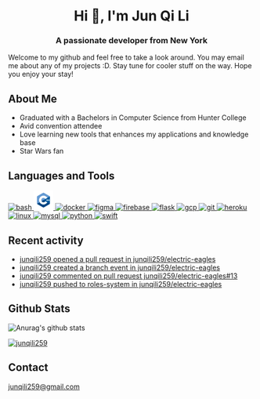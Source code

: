 <h1 align="center">Hi 👋, I'm Jun Qi Li</h1>
<h3 align="center">A passionate developer from New York</h3>
Welcome to my github and feel free to take a look around. You may email me about any of my projects :D. Stay tune for cooler stuff on the way. Hope you enjoy your stay!

## About Me
+ Graduated with a Bachelors in Computer Science from Hunter College
+ Avid convention attendee 
+ Love learning new tools that enhances my applications and knowledge base
+ Star Wars fan 

## Languages and Tools
<p align="left"> <a href="https://www.gnu.org/software/bash/" target="_blank"> <img src="https://www.vectorlogo.zone/logos/gnu_bash/gnu_bash-icon.svg" alt="bash" width="40" height="40"/> </a> <a href="https://www.w3schools.com/cpp/" target="_blank"> <img src="https://github.com/edent/SuperTinyIcons/blob/master/images/svg/cplusplus.svg" alt="cplusplus" width="40" height="40"/> </a> <a href="https://www.docker.com/" target="_blank"> <img src="https://www.vectorlogo.zone/logos/docker/docker-icon.svg" alt="docker" width="40" height="40"/> </a> <a href="https://www.figma.com/" target="_blank"> <img src="https://www.vectorlogo.zone/logos/figma/figma-icon.svg" alt="figma" width="40" height="40"/> </a> <a href="https://firebase.google.com/" target="_blank"> <img src="https://www.vectorlogo.zone/logos/firebase/firebase-icon.svg" alt="firebase" width="40" height="40"/> </a> <a href="https://flask.palletsprojects.com/" target="_blank"> <img src="https://www.vectorlogo.zone/logos/pocoo_flask/pocoo_flask-icon.svg" alt="flask" width="40" height="40"/> </a> <a href="https://cloud.google.com" target="_blank"> <img src="https://www.vectorlogo.zone/logos/google_cloud/google_cloud-icon.svg" alt="gcp" width="40" height="40"/> </a> <a href="https://git-scm.com/" target="_blank"> <img src="https://www.vectorlogo.zone/logos/git-scm/git-scm-icon.svg" alt="git" width="40" height="40"/> </a> <a href="https://heroku.com" target="_blank"> <img src="https://www.vectorlogo.zone/logos/heroku/heroku-icon.svg" alt="heroku" width="40" height="40"/> </a> <a href="https://www.linux.org/" target="_blank"> <img src="https://www.vectorlogo.zone/logos/linux/linux-icon.svg" alt="linux" width="40" height="40"/> </a> <a href="https://www.mysql.com/" target="_blank"> <img src="https://www.vectorlogo.zone/logos/mysql/mysql-official.svg" alt="mysql" width="40" height="40"/> </a> <a href="https://www.python.org" target="_blank"> <img src="https://www.vectorlogo.zone/logos/python/python-icon.svg" alt="python" width="40" height="40"/> </a> <a href="https://developer.apple.com/swift/" target="_blank"> <img src="https://www.vectorlogo.zone/logos/swift/swift-icon.svg" alt="swift" width="40" height="40"/> </a> </p>

## Recent activity
<!-- GITHUB:START -->
- [junqili259 opened a pull request in junqili259/electric-eagles](https://github.com/junqili259/electric-eagles/pull/14)
- [junqili259 created a branch event in junqili259/electric-eagles](https://github.com/junqili259/electric-eagles/compare/event)
- [junqili259 commented on pull request junqili259/electric-eagles#13](https://github.com/junqili259/electric-eagles/pull/13#issuecomment-798927305)
- [junqili259 pushed to roles-system in junqili259/electric-eagles](https://github.com/junqili259/electric-eagles/compare/622cd542b5...782717ba73)
<!-- GITHUB:END -->


## Github Stats
![Anurag's github stats](https://github-readme-stats.vercel.app/api?username=junqili259&show_icons=true&theme=tokyonight)
<p align="left"> <a href="https://github.com/ryo-ma/github-profile-trophy"><img src="https://github-profile-trophy.vercel.app/?username=junqili259" alt="junqili259" /></a> </p>

## Contact
junqili259@gmail.com
